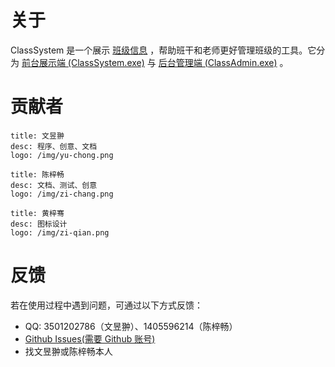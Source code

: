 <!-- To 陈梓畅： 按 Ctrl+/ 就可以写注释啦 -->
<!-- TODO:把这两行去掉 -->

# 关于

ClassSystem 是一个展示 [班级信息](/class-data) ，帮助班干和老师更好管理班级的工具。它分为 [前台展示端 (ClassSystem.exe)](/class-system/) 与 [后台管理端 (ClassAdmin.exe)](/class-admin/) 。

# 贡献者

```card
title: 文昱翀
desc: 程序、创意、文档
logo: /img/yu-chong.png
```

```card
title: 陈梓畅
desc: 文档、测试、创意
logo: /img/zi-chang.png
```

```card
title: 黄梓骞
desc: 图标设计
logo: /img/zi-qian.png
```

# 反馈

若在使用过程中遇到问题，可通过以下方式反馈：

- QQ: 3501202786（文昱翀）、1405596214（陈梓畅）
- [Github Issues(需要 Github 账号)](https://github.com/bili9blood/ClassSystem/issues/new)
- 找文昱翀或陈梓畅本人
